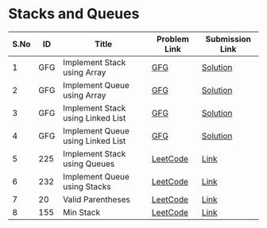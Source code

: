 # Stacks and Queues

| S.No | ID   | Title                                  | Problem Link | Submission Link |
|------|------|----------------------------------------|--------------|----------------|
| 1    | GFG  | Implement Stack using Array            | [GFG](https://www.geeksforgeeks.org/problems/implement-stack-using-array/1) | [Solution](./implement-stack-using-array.java) |
| 2    | GFG  | Implement Queue using Array            | [GFG](https://www.geeksforgeeks.org/problems/implement-queue-using-array/1) | [Solution](./implement-queue-using-array.java) |
| 3    | GFG  | Implement Stack using Linked List      | [GFG](https://www.geeksforgeeks.org/problems/implement-stack-using-linked-list/1) | [Solution](./implement-stack-using-linked-list.java) |
| 4    | GFG  | Implement Queue using Linked List      | [GFG](https://www.geeksforgeeks.org/problems/implement-queue-using-linked-list/1) | [Solution](./implement-queue-using-linked-list.java) |
| 5    | 225  | Implement Stack using Queues            | [LeetCode](https://leetcode.com/problems/implement-stack-using-queues/) | [Link](https://leetcode.com/submissions/detail/1792366719/) |
| 6    | 232  | Implement Queue using Stacks            | [LeetCode](https://leetcode.com/problems/implement-queue-using-stacks/) | [Link](https://leetcode.com/submissions/detail/1792392473/) |
| 7    | 20   | Valid Parentheses                      | [LeetCode](https://leetcode.com/problems/valid-parentheses/) | [Link](https://leetcode.com/submissions/detail/1791776303/) |
| 8    | 155  | Min Stack                              | [LeetCode](https://leetcode.com/problems/min-stack/) | [Link](https://leetcode.com/submissions/detail/1791873441/) |
